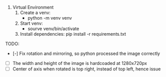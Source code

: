 1. Virtual Environment
   1. Create a venv:
      - python -m venv venv
   2. Start venv:
      - sourve venv/bin/activate
   3. Install dependencies:
      pip install -r requirements.txt

TODO:

- [-] Fix rotation and mirroring, so python processed the image correctly
- [ ] The width and height of the image is hardcoaded at 1280x720px
- [ ] Center of axis when rotated is top right, instead of top left, hence issue
